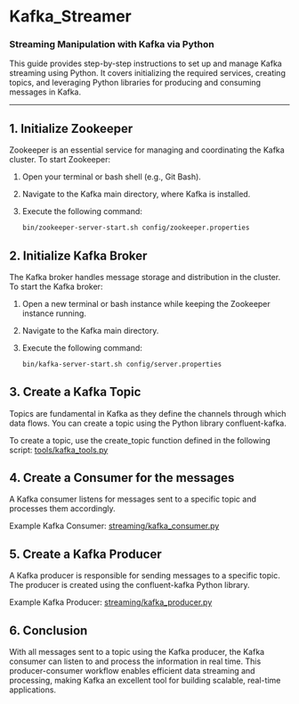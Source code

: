 # Kafka_Streamer
### Streaming Manipulation with Kafka via Python

This guide provides step-by-step instructions to set up and manage Kafka streaming using Python. It covers initializing the required services, creating topics, and leveraging Python libraries for producing and consuming messages in Kafka.

---

## 1. Initialize Zookeeper
Zookeeper is an essential service for managing and coordinating the Kafka cluster. To start Zookeeper:

1. Open your terminal or bash shell (e.g., Git Bash).
2. Navigate to the Kafka main directory, where Kafka is installed.
3. Execute the following command:

   ```bash
   bin/zookeeper-server-start.sh config/zookeeper.properties
   ```

## 2. Initialize Kafka Broker
The Kafka broker handles message storage and distribution in the cluster. To start the Kafka broker:

1. Open a new terminal or bash instance while keeping the Zookeeper instance running.
2. Navigate to the Kafka main directory.
3. Execute the following command:

   ```bash
   bin/kafka-server-start.sh config/server.properties
   ```

## 3. Create a Kafka Topic
Topics are fundamental in Kafka as they define the channels through which data flows. You can create a topic using the Python library confluent-kafka.

To create a topic, use the create_topic function defined in the following script:
[tools/kafka_tools.py](tools/kafka_tools.py)

## 4. Create a Consumer for the messages
A Kafka consumer listens for messages sent to a specific topic and processes them accordingly.

Example Kafka Consumer:
[streaming/kafka_consumer.py](streaming/kafka_consumer.py)

## 5. Create a Kafka Producer
A Kafka producer is responsible for sending messages to a specific topic. The producer is created using the confluent-kafka Python library.

Example Kafka Producer:
[streaming/kafka_producer.py](streaming/kafka_producer.py)

## 6. Conclusion
With all messages sent to a topic using the Kafka producer, the Kafka consumer can listen to and process the information in real time. This producer-consumer workflow enables efficient data streaming and processing, making Kafka an excellent tool for building scalable, real-time applications.